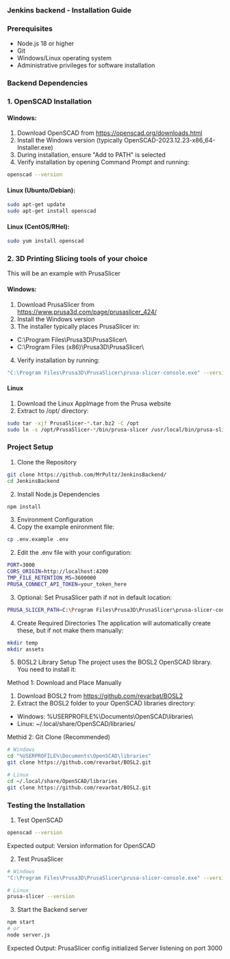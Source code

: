 ### Jenkins backend - Installation Guide

### Prerequisites
* Node.js 18 or higher
* Git
* Windows/Linux operating system
* Administrative privileges for software installation

### Backend Dependencies
### 1. OpenSCAD Installation


#### Windows:
1. Download OpenSCAD from https://openscad.org/downloads.html
2. Install the Windows version (typically OpenSCAD-2023.12.23-x86_64-Installer.exe)
3. During installation, ensure "Add to PATH" is selected
4. Verify installation by opening Command Prompt and running:
```bash
openscad --version
```

#### Linux (Ubunto/Debian):
```bash
sudo apt-get update
sudo apt-get install openscad
```

#### Linux (CentOS/RHel):
```bash
sudo yum install openscad
```

### 2. 3D Printing Slicing tools of your choice
This will be an example with PrusaSlicer

#### Windows:
1. Download PrusaSlicer from https://www.prusa3d.com/page/prusaslicer_424/
2. Install the Windows version
3. The installer typically places PrusaSlicer in:
 * C:\Program Files\Prusa3D\PrusaSlicer\
 * C:\Program Files (x86)\Prusa3D\PrusaSlicer\
4. Verify installation by running:
```bash
"C:\Program Files\Prusa3D\PrusaSlicer\prusa-slicer-console.exe" --version
```

#### Linux
1. Download the Linux AppImage from the Prusa website
2. Extract to /opt/ directory:
```bash
sudo tar -xjf PrusaSlicer-*.tar.bz2 -C /opt
sudo ln -s /opt/PrusaSlicer-*/bin/prusa-slicer /usr/local/bin/prusa-slicer
```

### Project Setup
1. Clone the Repository
```bash
git clone https://github.com/MrPultz/JenkinsBackend/
cd JenkinsBackend
```
2. Install Node.js Dependencies
```bash
npm install
```

3. Environment Configuration
1. Copy the example enironment file:
```bash
cp .env.example .env
```
2. Edit the .env file with your configuration:
```bash
PORT=3000
CORS_ORIGIN=http://localhost:4200
TMP_FILE_RETENTION_MS=3600000
PRUSA_CONNECT_API_TOKEN=your_token_here
```

3. Optional: Set PrusaSlicer path if not in default location:
```bash
PRUSA_SLICER_PATH=C:\Program Files\Prusa3D\PrusaSlicer\prusa-slicer-console.exe
```

4. Create Required Directories
The application will automatically create these, but if not make them manually:
```bash
mkdir temp
mkdir assets
```

5. BOSL2 Library Setup
The project uses the BOSL2 OpenSCAD library. You need to install it:

Method 1: Download and Place Manually

1. Download BOSL2 from https://github.com/revarbat/BOSL2
2. Extract the BOSL2 folder to your OpenSCAD libraries directory:
 * Windows: %USERPROFILE%\Documents\OpenSCAD\libraries\
 * Linux: ~/.local/share/OpenSCAD/libraries/

Methid 2: Git Clone (Recommended)
```bash
# Windows
cd "%USERPROFILE%\Documents\OpenSCAD\libraries"
git clone https://github.com/revarbat/BOSL2.git

# Linux
cd ~/.local/share/OpenSCAD/libraries
git clone https://github.com/revarbat/BOSL2.git
```

### Testing the Installation
1. Test OpenSCAD
```bash
openscad --version
```

Expected output: Version information for OpenSCAD

2. Test PrusaSlicer
```bash
# Windows
"C:\Program Files\Prusa3D\PrusaSlicer\prusa-slicer-console.exe" --version

# Linux
prusa-slicer --version
```

3. Start the Backend server
```bash
npm start
# or
node server.js
```

Expected Output:
PrusaSlicer config initialized
Server listening on port 3000
